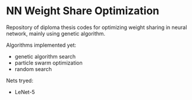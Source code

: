 # NN Weight Share Optimization

Repository of diploma thesis codes for optimizing weight sharing in neural network, mainly using genetic algorithm.

Algorithms implemented yet:
- genetic algorithm search
- particle swarm optimization
- random search

Nets tryed:
- LeNet-5
